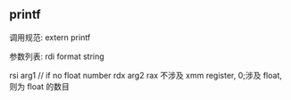 ## printf
调用规范:
extern printf

参数列表:
rdi format string

rsi arg1  // if no float number
rdx arg2
rax 不涉及 xmm register, 0;涉及 float, 则为 float 的数目

